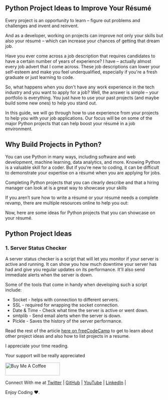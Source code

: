 ## Python Project Ideas to Improve Your Résumé

Every project is an opportunity to learn – figure out problems and challenges and invent and reinvent.

And as a developer, working on projects can improve not only your skills but also your résumé – which can increase your chances of getting that dream job.

Have you ever come across a job description that requires candidates to have a certain number of years of experience? I have – actually almost every job advert that I come across. These job descriptions can lower your self-esteem and make you feel underqualified, especially if you're a fresh graduate or just learning to code.

So, what happens when you don't have any work experience in the tech industry and you want to apply for a job? Well, the answer is simple – your portfolio is everything. You just have to use your past projects (and maybe build some new ones) to help you stand out.

In this guide, we will go through how to use experience from your projects to help you with your job applications. Our focus will be on some of the major Python projects that can help boost your résumé in a job environment.

## Why Build Projects in Python?
You can use Python in many ways, including software and web development, machine learning, data analytics, and more. Knowing Python is a valuable skill for a coder. But if you're new to coding, it can be difficult to demonstrate your expertise on a résumé when you are applying for jobs.

Completing Python projects that you can clearly describe and that a hiring manager can look at is a great way to showcase your skills

If you aren’t sure how to write a résumé or your résumé needs a complete revamp, there are multiple resources online to help you out:

Now, here are some ideas for Python projects that you can showcase on your résumé.

## Python Project Ideas

### 1. Server Status Checker
A server status checker is a script that will let you monitor if your server is active and running. It can show you how much downtime your server has had and give you regular updates on its performance. It'll also send immediate alerts when the server is down.

Some of the tools that come in handy when developing such a script include:

* Socket - helps with connection to different servers.
* SSL - required for wrapping the socket connection.
* Date & Time - Check what time the server is active or went down.
* smtplib - Send email alerts when the server is down.
* Pickle - Saves the history of the server performance.

Read the rest of the article [here on freeCodeCamp](https://www.freecodecamp.org/news/python-project-ideas-to-improve-your-resume/) to get to learn about other project ideas and also how to list projects in a resume.

I appreciate your time reading.

Your support will be really appreciated

<a href="https://www.buymeacoffee.com/lary" target="_blank"><img src="https://cdn.buymeacoffee.com/buttons/default-orange.png" alt="Buy Me A Coffee" height="41" width="174"></a>

Connect With me at [Twitter](https://twitter.com/larymak1) | [GitHub](https://github.com/larymak) | [YouTube](https://www.youtube.com/channel/UCrT1ARRZfLOuf6nc_97eXEg) | [LinkedIn](https://www.linkedin.com/in/hillary-nyakundi)  | 

Enjoy Coding ❤.
